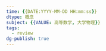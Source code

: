 ```yaml
---
time: {{DATE:YYYY-MM-DD HH:mm:ss}} 
dtype: 概念
subject: {{VALUE: 高等数学, 大学物理}}
tags:
  - review
dg-publish: true
---
```

